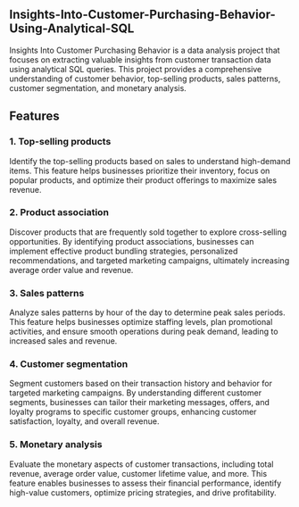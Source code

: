 ## Insights-Into-Customer-Purchasing-Behavior-Using-Analytical-SQL


Insights Into Customer Purchasing Behavior is a data analysis project that focuses on extracting valuable insights from customer transaction data using analytical SQL queries. This project provides a comprehensive understanding of customer behavior, top-selling products, sales patterns, customer segmentation, and monetary analysis.


## Features

### 1. Top-selling products

Identify the top-selling products based on sales to understand high-demand items. This feature helps businesses prioritize their inventory, focus on popular products, and optimize their product offerings to maximize sales revenue.

### 2. Product association

Discover products that are frequently sold together to explore cross-selling opportunities. By identifying product associations, businesses can implement effective product bundling strategies, personalized recommendations, and targeted marketing campaigns, ultimately increasing average order value and revenue.

### 3. Sales patterns

Analyze sales patterns by hour of the day to determine peak sales periods. This feature helps businesses optimize staffing levels, plan promotional activities, and ensure smooth operations during peak demand, leading to increased sales and revenue.

### 4. Customer segmentation

Segment customers based on their transaction history and behavior for targeted marketing campaigns. By understanding different customer segments, businesses can tailor their marketing messages, offers, and loyalty programs to specific customer groups, enhancing customer satisfaction, loyalty, and overall revenue.

### 5. Monetary analysis

Evaluate the monetary aspects of customer transactions, including total revenue, average order value, customer lifetime value, and more. This feature enables businesses to assess their financial performance, identify high-value customers, optimize pricing strategies, and drive profitability.


